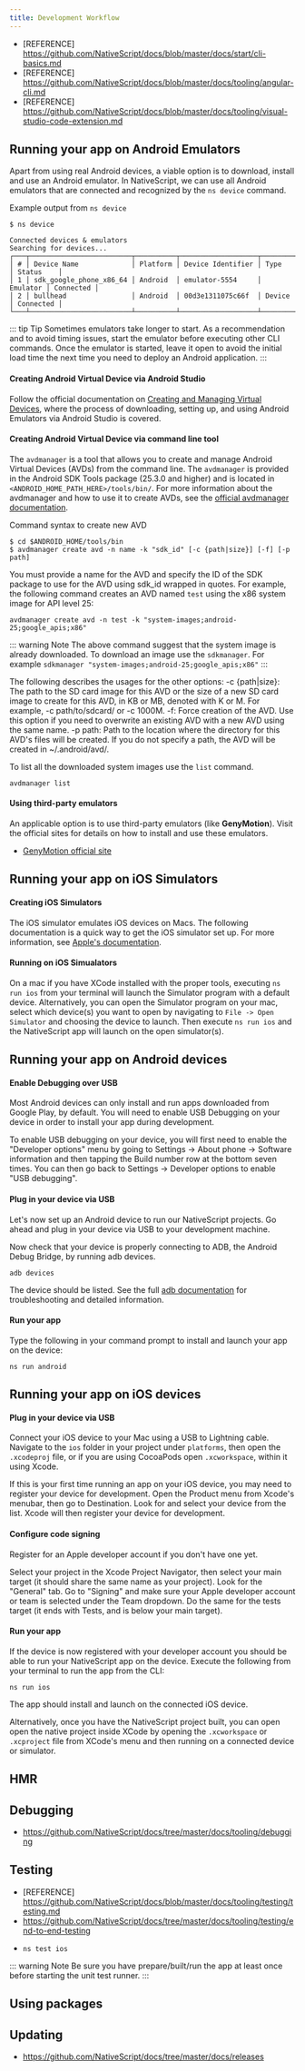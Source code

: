 ```yaml
---
title: Development Workflow
---
```


- [REFERENCE] https://github.com/NativeScript/docs/blob/master/docs/start/cli-basics.md
- [REFERENCE] https://github.com/NativeScript/docs/blob/master/docs/tooling/angular-cli.md
- [REFERENCE] https://github.com/NativeScript/docs/blob/master/docs/tooling/visual-studio-code-extension.md

## Running your app on Android Emulators

Apart from using real Android devices, a viable option is to download, install and use an Android emulator.
In NativeScript, we can use all Android emulators that are connected and recognized by the `ns device` command.

Example output from `ns device`

```
$ ns device

Connected devices & emulators
Searching for devices...
┌───┬─────────────────────────┬──────────┬───────────────────┬──────────┬───────────┐
│ # │ Device Name             │ Platform │ Device Identifier │ Type     │ Status    │
│ 1 │ sdk_google_phone_x86_64 │ Android  │ emulator-5554     │ Emulator │ Connected │
│ 2 │ bullhead                │ Android  │ 00d3e1311075c66f  │ Device   │ Connected │
└───┴─────────────────────────┴──────────┴───────────────────┴──────────┴───────────┘
```

::: tip Tip
Sometimes emulators take longer to start. As a recommendation and to avoid timing issues, start the emulator before executing other CLI commands. Once the emulator is started, leave it open to avoid the initial load time the next time you need to deploy an Android application.
:::

#### Creating Android Virtual Device via Android Studio

Follow the official documentation on [Creating and Managing Virtual Devices](https://developer.android.com/studio/run/managing-avds.html), where the process of downloading, setting up, and using Android Emulators via Android Studio is covered.

#### Creating Android Virtual Device via command line tool

The `avdmanager` is a tool that allows you to create and manage Android Virtual Devices (AVDs) from the command line. The `avdmanager` is provided in the Android SDK Tools package (25.3.0 and higher) and is located in `<ANDROID_HOME_PATH_HERE>/tools/bin/`. For more information about the avdmanager and how to use it to create AVDs, see the [official avdmanager documentation](https://developer.android.com/studio/command-line/avdmanager.html).

Command syntax to create new AVD

```Shell
$ cd $ANDROID_HOME/tools/bin
$ avdmanager create avd -n name -k "sdk_id" [-c {path|size}] [-f] [-p path]
```

You must provide a name for the AVD and specify the ID of the SDK package to use for the AVD using sdk_id wrapped in quotes.
For example, the following command creates an AVD named `test` using the x86 system image for API level 25:

```Shell
avdmanager create avd -n test -k "system-images;android-25;google_apis;x86"
```

::: warning Note
The above command suggest that the system image is already downloaded. To download an image use the `sdkmanager`. For example `sdkmanager "system-images;android-25;google_apis;x86"`
:::

The following describes the usages for the other options:
-c {path|size}: The path to the SD card image for this AVD or the size of a new SD card image to create for this AVD, in KB or MB, denoted with K or M. For example, -c path/to/sdcard/ or -c 1000M.
-f: Force creation of the AVD. Use this option if you need to overwrite an existing AVD with a new AVD using the same name.
-p path: Path to the location where the directory for this AVD's files will be created. If you do not specify a path, the AVD will be created in ~/.android/avd/.

To list all the downloaded system images use the `list` command.

```Shell
avdmanager list
```

#### Using third-party emulators

An applicable option is to use third-party emulators (like **GenyMotion**).
Visit the official sites for details on how to install and use these emulators.

- [GenyMotion official site](https://www.genymotion.com)

## Running your app on iOS Simulators

#### Creating iOS Simulators

The iOS simulator emulates iOS devices on Macs. The following documentation is a quick way to get the iOS simulator set up. For more information, see [Apple's documentation](https://developer.apple.com/library/archive/documentation/IDEs/Conceptual/simulator_help_topics/Chapter/Chapter.html).

#### Running on iOS Simualators

On a mac if you have XCode installed with the proper tools, executing `ns run ios` from your terminal will launch the Simulator program with a default device. Alternatively, you can open the Simulator program on your mac, select which device(s) you want to open by navigating to `File -> Open Simulator` and choosing the device to launch. Then execute `ns run ios` and the NativeScript app will launch on the open simulator(s).

## Running your app on Android devices

#### Enable Debugging over USB

Most Android devices can only install and run apps downloaded from Google Play, by default. You will need to enable USB Debugging on your device in order to install your app during development.

To enable USB debugging on your device, you will first need to enable the "Developer options" menu by going to Settings → About phone → Software information and then tapping the Build number row at the bottom seven times. You can then go back to Settings → Developer options to enable "USB debugging".

#### Plug in your device via USB

Let's now set up an Android device to run our NativeScript projects. Go ahead and plug in your device via USB to your development machine.

Now check that your device is properly connecting to ADB, the Android Debug Bridge, by running adb devices.

```shell
adb devices
```

The device should be listed. See the full [adb documentation](https://developer.android.com/studio/command-line/adb) for troubleshooting and detailed information.

#### Run your app

Type the following in your command prompt to install and launch your app on the device:

```shell
ns run android
```

## Running your app on iOS devices

#### Plug in your device via USB

Connect your iOS device to your Mac using a USB to Lightning cable. Navigate to the `ios` folder in your project under `platforms`, then open the `.xcodeproj` file, or if you are using CocoaPods open `.xcworkspace`, within it using Xcode.

If this is your first time running an app on your iOS device, you may need to register your device for development. Open the Product menu from Xcode's menubar, then go to Destination. Look for and select your device from the list. Xcode will then register your device for development.

#### Configure code signing

Register for an Apple developer account if you don't have one yet.

Select your project in the Xcode Project Navigator, then select your main target (it should share the same name as your project). Look for the "General" tab. Go to "Signing" and make sure your Apple developer account or team is selected under the Team dropdown. Do the same for the tests target (it ends with Tests, and is below your main target).

#### Run your app

If the device is now registered with your developer account you should be able to run your NativeScript app on the device. Execute the following from your terminal to run the app from the CLI:

```shell
ns run ios
```

The app should install and launch on the connected iOS device.

Alternatively, once you have the NativeScript project built, you can open open the native project inside XCode by opening the `.xcworkspace` or `.xcproject` file from XCode's menu and then running on a connected device or simulator.

## HMR

## Debugging

- https://github.com/NativeScript/docs/tree/master/docs/tooling/debugging

## Testing

- [REFERENCE] https://github.com/NativeScript/docs/blob/master/docs/tooling/testing/testing.md
- https://github.com/NativeScript/docs/tree/master/docs/tooling/testing/end-to-end-testing

* `ns test ios`

::: warning Note
Be sure you have prepare/built/run the app at least once before starting the unit test runner.
:::

## Using packages

## Updating

- https://github.com/NativeScript/docs/tree/master/docs/releases
